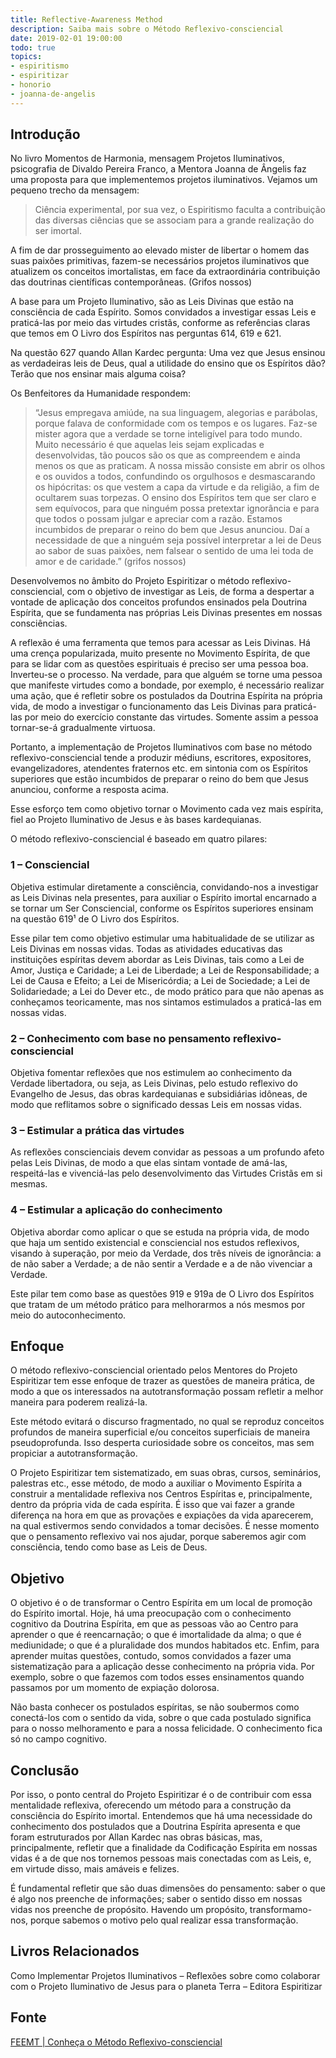 ```yaml
---
title: Reflective-Awareness Method
description: Saiba mais sobre o Método Reflexivo-consciencial
date: 2019-02-01 19:00:00
todo: true
topics:
- espiritismo
- espiritizar
- honorio
- joanna-de-angelis
---
```


## Introdução
No livro Momentos de Harmonia, mensagem Projetos Iluminativos, psicografia de
Divaldo Pereira Franco, a Mentora Joanna de Ângelis faz uma proposta para que
implementemos projetos iluminativos. Vejamos um pequeno trecho da mensagem:

> Ciência experimental, por sua vez, o Espiritismo faculta a contribuição das
diversas ciências que se associam para a grande realização do ser imortal.

A fim de dar prosseguimento ao elevado mister de libertar o homem das suas
paixões primitivas, fazem-se necessários projetos iluminativos que atualizem os
conceitos imortalistas, em face da extraordinária contribuição das doutrinas
científicas contemporâneas. (Grifos nossos)

A base para um Projeto Iluminativo, são as Leis Divinas que estão na consciência
de cada Espírito. Somos convidados a investigar essas Leis e praticá-las por
meio das virtudes cristãs, conforme as referências claras que temos em O Livro
dos Espíritos nas perguntas 614, 619 e 621.

Na questão 627 quando Allan Kardec pergunta: Uma vez que Jesus ensinou as
verdadeiras leis de Deus, qual a utilidade do ensino que os Espíritos dão? Terão
que nos ensinar mais alguma coisa?

Os Benfeitores da Humanidade respondem:

> “Jesus empregava amiúde, na sua linguagem, alegorias e parábolas, porque falava
de conformidade com os tempos e os lugares. Faz-se mister agora que a verdade se
torne inteligível para todo mundo. Muito necessário é que aquelas leis sejam
explicadas e desenvolvidas, tão poucos são os que as compreendem e ainda menos
os que as praticam. A nossa missão consiste em abrir os olhos e os ouvidos a
todos, confundindo os orgulhosos e desmascarando os hipócritas: os que vestem a
capa da virtude e da religião, a fim de ocultarem suas torpezas. O ensino dos
Espíritos tem que ser claro e sem equívocos, para que ninguém possa pretextar
ignorância e para que todos o possam julgar e apreciar com a razão. Estamos
incumbidos de preparar o reino do bem que Jesus anunciou. Daí a necessidade de
que a ninguém seja possível interpretar a lei de Deus ao sabor de suas paixões,
nem falsear o sentido de uma lei toda de amor e de caridade.” (grifos nossos)

Desenvolvemos no âmbito do Projeto Espiritizar o método reflexivo-consciencial,
com o objetivo de investigar as Leis, de forma a despertar a vontade de
aplicação dos conceitos profundos ensinados pela Doutrina Espírita, que se
fundamenta nas próprias Leis Divinas presentes em nossas consciências.

A reflexão é uma ferramenta que temos para acessar as Leis Divinas. Há uma
crença popularizada, muito presente no Movimento Espírita, de que para se lidar
com as questões espirituais é preciso ser uma pessoa boa. Inverteu-se o
processo. Na verdade, para que alguém se torne uma pessoa que manifeste virtudes
como a bondade, por exemplo, é necessário realizar uma ação, que é refletir
sobre os postulados da Doutrina Espírita na própria vida, de modo a investigar o
funcionamento das Leis Divinas para praticá-las por meio do exercício constante
das virtudes. Somente assim a pessoa tornar-se-á gradualmente virtuosa.

Portanto, a implementação de Projetos Iluminativos com base no método
reflexivo-consciencial tende a produzir médiuns, escritores, expositores,
evangelizadores, atendentes fraternos etc. em sintonia com os Espíritos
superiores que estão incumbidos de preparar o reino do bem que Jesus anunciou,
conforme a resposta acima.

Esse esforço tem como objetivo tornar o Movimento cada vez mais espírita, fiel
ao Projeto Iluminativo de Jesus e às bases kardequianas.

O método reflexivo-consciencial é baseado em quatro pilares:

### 1 – Consciencial
Objetiva estimular diretamente a consciência, convidando-nos a
investigar as Leis Divinas nela presentes, para auxiliar o Espírito imortal
encarnado a se tornar um Ser Consciencial, conforme os Espíritos superiores
ensinam na questão 619¹  de O Livro dos Espíritos.

Esse pilar tem como objetivo estimular uma habitualidade de se utilizar as Leis
Divinas em nossas vidas. Todas as atividades educativas das instituições
espíritas devem abordar as Leis Divinas, tais como a Lei de Amor, Justiça e
Caridade; a Lei de Liberdade; a Lei de Responsabilidade; a Lei de Causa e
Efeito; a Lei de Misericórdia; a Lei de Sociedade; a Lei de Solidariedade; a Lei
do Dever etc., de modo prático para que não apenas as conheçamos teoricamente,
mas nos sintamos estimulados a praticá-las em nossas vidas.

### 2 – Conhecimento com base no pensamento reflexivo-consciencial
Objetiva fomentar reflexões que nos estimulem ao conhecimento da Verdade
libertadora, ou seja, as Leis Divinas, pelo estudo reflexivo do Evangelho de
Jesus, das obras kardequianas e subsidiárias idôneas, de modo que reflitamos
sobre o significado dessas Leis em nossas vidas.

### 3 – Estimular a prática das virtudes
As reflexões conscienciais devem convidar as pessoas a um profundo afeto pelas
Leis Divinas, de modo a que elas sintam vontade de amá-las, respeitá-las e
vivenciá-las pelo desenvolvimento das Virtudes Cristãs em si mesmas.

### 4 – Estimular a aplicação do conhecimento
Objetiva abordar como aplicar o que se estuda na própria vida, de modo que haja
um sentido existencial e consciencial nos estudos reflexivos, visando à
superação, por meio da Verdade, dos três níveis de ignorância: a de não saber a
Verdade; a de não sentir a Verdade e a de não vivenciar a Verdade.

Este pilar tem como base as questões 919 e 919a de O Livro dos Espíritos que
tratam de um método prático para melhorarmos a nós mesmos por meio do
autoconhecimento.

## Enfoque
O método reflexivo-consciencial orientado pelos Mentores do Projeto Espiritizar
tem esse enfoque de trazer as questões de maneira prática, de modo a que os
interessados na autotransformação possam refletir a melhor maneira para poderem
realizá-la.

Este método evitará o discurso fragmentado, no qual se reproduz conceitos
profundos de maneira superficial e/ou conceitos superficiais de maneira
pseudoprofunda. Isso desperta curiosidade sobre os conceitos, mas sem propiciar
a autotransformação.

O Projeto Espiritizar tem sistematizado, em suas obras, cursos, seminários,
palestras etc., esse método, de modo a auxiliar o Movimento Espírita a construir
a mentalidade reflexiva nos Centros Espíritas e, principalmente, dentro da
própria vida de cada espírita. É isso que vai fazer a grande diferença na hora
em que as provações e expiações da vida aparecerem, na qual estivermos sendo
convidados a tomar decisões. É nesse momento que o pensamento reflexivo vai nos
ajudar, porque saberemos agir com consciência, tendo como base as Leis de Deus.

## Objetivo
O objetivo é o de transformar o Centro Espírita em um local de promoção do
Espírito imortal. Hoje, há uma preocupação com o conhecimento cognitivo da
Doutrina Espírita, em que as pessoas vão ao Centro para aprender o que é
reencarnação; o que é imortalidade da alma; o que é mediunidade; o que é a
pluralidade dos mundos habitados etc. Enfim, para aprender muitas questões,
contudo, somos convidados a fazer uma sistematização para a aplicação desse
conhecimento na própria vida. Por exemplo, sobre o que fazemos com todos esses
ensinamentos quando passamos por um momento de expiação dolorosa.

Não basta conhecer os postulados espíritas, se não soubermos como conectá-los
com o sentido da vida, sobre o que cada postulado significa para o nosso
melhoramento e para a nossa felicidade. O conhecimento fica só no campo
cognitivo.

## Conclusão
Por isso, o ponto central do Projeto Espiritizar é o de contribuir com essa
mentalidade reflexiva, oferecendo um método para a construção da consciência do
Espírito imortal. Entendemos que há uma necessidade do conhecimento dos
postulados que a Doutrina Espírita apresenta e que foram estruturados por Allan
Kardec nas obras básicas, mas, principalmente, refletir que a finalidade da
Codificação Espírita em nossas vidas é a de que nos tornemos pessoas mais
conectadas com as Leis, e, em virtude disso, mais amáveis e felizes.

É fundamental refletir que são duas dimensões do pensamento: saber o que é algo
nos preenche de informações; saber o sentido disso em nossas vidas nos preenche
de propósito. Havendo um propósito, transformamo-nos, porque sabemos o motivo
pelo qual realizar essa transformação.


## Livros Relacionados
Como Implementar Projetos Iluminativos – Reflexões sobre como colaborar com o Projeto Iluminativo de Jesus para o planeta Terra – Editora Espiritizar

## Fonte
[FEEMT | Conheça o Método Reflexivo-consciencial](https://espiritizar.feemt.org.br/noticias/conheca-o-metodo-reflexivo-consciencial/)
